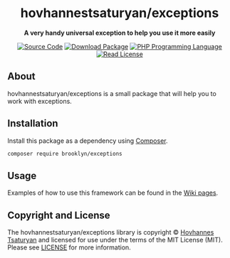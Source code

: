 <h1 align="center">hovhannestsaturyan/exceptions</h1>

<p align="center">
    <strong>A very handy universal exception to help you use it more easily</strong>
</p>

<p align="center">
    <a href="https://github.com/hovhannestsaturyan/exceptions"><img src="https://img.shields.io/badge/hovhannestsaturyan/exceptions-s?label=source&style=flat-square&colorB=blue" alt="Source Code"></a>
    <a href="https://packagist.org/packages/hovhannestsaturyan/exceptions"><img src="https://img.shields.io/badge/v1.0.0-s?label=release&style=flat-square&colorB=blue" alt="Download Package"></a>
    <a href="https://php.net"><img src="https://img.shields.io/badge/^8.0-s?label=php&style=flat-square&colorB=%238892BF" alt="PHP Programming Language"></a>
    <a href="https://github.com/hovhannestsaturyan/exceptions/blob/master/LICENSE"><img src="https://img.shields.io/badge/MIT-s?label=license&style=flat-square&colorB=darkcyan" alt="Read License"></a>
</p>

## About

hovhannestsaturyan/exceptions is a small package that will help you to work with exceptions.

## Installation

Install this package as a dependency using [Composer](https://getcomposer.org).

``` bash
composer require brooklyn/exceptions
```

## Usage

Examples of how to use this framework can be found in the
[Wiki pages](https://github.com/hovhannestsaturyan/exceptions/wiki/Examples).

## Copyright and License

The hovhannestsaturyan/exceptions library is copyright © [Hovhannes Tsaturyan](https://www.linkedin.com/in/hovhannes-tsaturyan/)
and licensed for use under the terms of the
MIT License (MIT). Please see [LICENSE](LICENSE) for more information.

